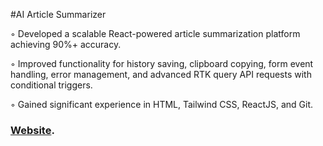 #AI Article Summarizer

◦ Developed a scalable React-powered article summarization platform achieving 90%+ accuracy.

◦ Improved functionality for history saving, clipboard copying, form event handling, error management, and
advanced RTK query API requests with conditional triggers.

◦ Gained significant experience in HTML, Tailwind CSS, ReactJS, and Git.

### [Website](https://article-sumz-ai.vercel.app/).
